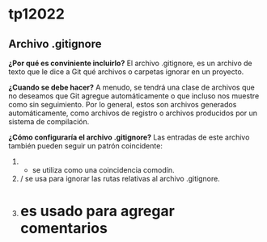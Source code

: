 # tp12022
## Archivo .gitignore

**¿Por qué es conviniente incluirlo?**
El archivo .gitignore, es un archivo de texto que le dice a Git qué archivos o carpetas ignorar en un proyecto.

**¿Cuando se debe hacer?**
A menudo, se tendrá una clase de archivos que no deseamos que Git agregue automáticamente o que incluso nos muestre como sin seguimiento. Por lo general, estos son archivos generados automáticamente, como archivos de registro o archivos producidos por un sistema de compilación.

**¿Cómo configuraría el archivo .gitignore?**
Las entradas de este archivo también pueden seguir un patrón coincidente:

1. * se utiliza como una coincidencia comodín.
2. / se usa para ignorar las rutas relativas al archivo .gitignore.
3. # es usado para agregar comentarios
